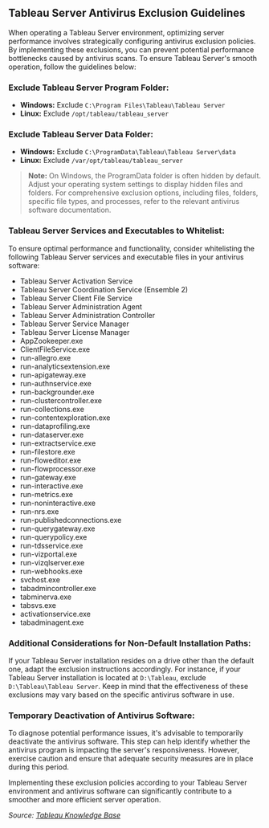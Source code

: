## Tableau Server Antivirus Exclusion Guidelines

When operating a Tableau Server environment, optimizing server performance involves strategically configuring antivirus exclusion policies. By implementing these exclusions, you can prevent potential performance bottlenecks caused by antivirus scans. To ensure Tableau Server's smooth operation, follow the guidelines below:

### Exclude Tableau Server Program Folder:

- **Windows:** Exclude `C:\Program Files\Tableau\Tableau Server`
- **Linux:** Exclude `/opt/tableau/tableau_server`

### Exclude Tableau Server Data Folder:

- **Windows:** Exclude `C:\ProgramData\Tableau\Tableau Server\data`
- **Linux:** Exclude `/var/opt/tableau/tableau_server`

> **Note:** On Windows, the ProgramData folder is often hidden by default. Adjust your operating system settings to display hidden files and folders. For comprehensive exclusion options, including files, folders, specific file types, and processes, refer to the relevant antivirus software documentation.

### Tableau Server Services and Executables to Whitelist:

To ensure optimal performance and functionality, consider whitelisting the following Tableau Server services and executable files in your antivirus software:

- Tableau Server Activation Service
- Tableau Server Coordination Service (Ensemble 2)
- Tableau Server Client File Service
- Tableau Server Administration Agent
- Tableau Server Administration Controller
- Tableau Server Service Manager
- Tableau Server License Manager
- AppZookeeper.exe
- ClientFileService.exe
- run-allegro.exe
- run-analyticsextension.exe
- run-apigateway.exe
- run-authnservice.exe
- run-backgrounder.exe
- run-clustercontroller.exe
- run-collections.exe
- run-contentexploration.exe
- run-dataprofiling.exe
- run-dataserver.exe
- run-extractservice.exe
- run-filestore.exe
- run-floweditor.exe
- run-flowprocessor.exe
- run-gateway.exe
- run-interactive.exe
- run-metrics.exe
- run-noninteractive.exe
- run-nrs.exe
- run-publishedconnections.exe
- run-querygateway.exe
- run-querypolicy.exe
- run-tdsservice.exe
- run-vizportal.exe
- run-vizqlserver.exe
- run-webhooks.exe
- svchost.exe
- tabadmincontroller.exe
- tabminerva.exe
- tabsvs.exe
- activationservice.exe
- tabadminagent.exe

### Additional Considerations for Non-Default Installation Paths:

If your Tableau Server installation resides on a drive other than the default one, adapt the exclusion instructions accordingly. For instance, if your Tableau Server installation is located at `D:\Tableau`, exclude `D:\Tableau\Tableau Server`. Keep in mind that the effectiveness of these exclusions may vary based on the specific antivirus software in use.

### Temporary Deactivation of Antivirus Software:

To diagnose potential performance issues, it's advisable to temporarily deactivate the antivirus software. This step can help identify whether the antivirus program is impacting the server's responsiveness. However, exercise caution and ensure that adequate security measures are in place during this period.

Implementing these exclusion policies according to your Tableau Server environment and antivirus software can significantly contribute to a smoother and more efficient server operation.

*Source: [Tableau Knowledge Base](https://kb.tableau.com/articles/howto/improving-performance-by-using-antivirus-exclusions)*

